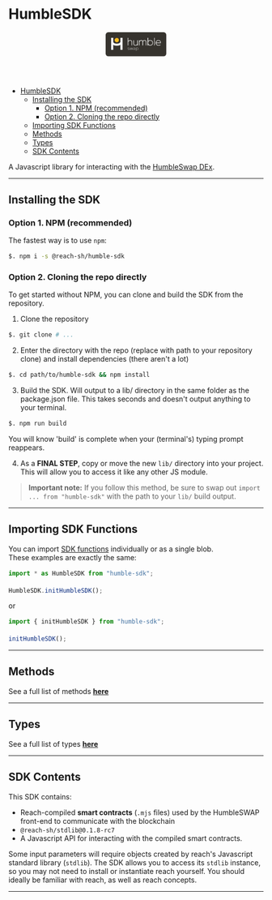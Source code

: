 # HumbleSDK 

<header>
  <img src="./logo-white.svg" width="120" height="auto">
</header>

- [HumbleSDK](#humblesdk)
  - [Installing the SDK](#installing-the-sdk)
    - [Option 1. NPM (recommended)](#option-1-npm-recommended)
    - [Option 2. Cloning the repo directly](#option-2-cloning-the-repo-directly)
  - [Importing SDK Functions](#importing-sdk-functions)
  - [Methods](#methods)
  - [Types](#types)
  - [SDK Contents](#sdk-contents)

A Javascript library for interacting with the [HumbleSwap DEx](https://app.humble.sh).

---

## Installing the SDK

### Option 1. NPM (recommended)
The fastest way is to use `npm`:
```bash
$. npm i -s @reach-sh/humble-sdk
```

### Option 2. Cloning the repo directly
To get started without NPM, you can clone and build the SDK from the repository. 


1. Clone the repository 
```bash
$. git clone # ...
```

2. Enter the directory with the repo (replace with path to your repository clone) and install dependencies (there aren't a lot)
```bash
$. cd path/to/humble-sdk && npm install
```

3. Build the SDK. Will output to a lib/ directory in the same folder as the package.json file. This takes seconds and doesn't output anything to your terminal.
```bash
$. npm run build
```
You will know 'build' is complete when your (terminal's) typing prompt reappears.

4. As a **FINAL STEP**, copy or move the new `lib/` directory into your project. This will allow you to access it like any other JS module.

> **Important note:** If you follow this method, be sure to swap out `import ... from "humble-sdk"` with the path to your `lib/` build output. 

---

## Importing SDK Functions
You can import [SDK functions](#methods) individually or as a single blob.\
These examples are exactly the same: 
```typescript
import * as HumbleSDK from "humble-sdk";

HumbleSDK.initHumbleSDK();
```
or
```typescript
import { initHumbleSDK } from "humble-sdk";

initHumbleSDK();
```

---

## Methods
See a full list of methods [**here**](./METHODS.md)

--- 

## Types
See a full list of types [**here**](./TYPES.md)

--- 

## SDK Contents
This SDK contains:
* Reach-compiled **smart contracts** (`.mjs` files) used by the HumbleSWAP front-end to communicate with the blockchain
* `@reach-sh/stdlib@0.1.8-rc7`
* A Javascript API for interacting with the compiled smart contracts.

Some input parameters will require objects created by reach's Javascript standard library (`stdlib`). The SDK allows you to access its `stdlib` instance, so you may not need to install or instantiate reach yourself. You should ideally be familiar with reach, as well as reach concepts.

---
